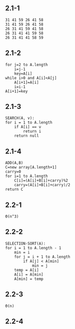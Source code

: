 2.1-1
---
	31 41 59 26 41 58
	31 41 59 26 41 58
	26 31 41 59 41 58
	26 31 41 41 59 58
	26 31 41 41 58 59
2.1-2
--
	for j=2 to A.length
		i=j-1
		key=A[i]
	while i>0 and A[i]<A[j]
		A[i+1]=A[i]
		i=i-1
	A[i+1]=key
2.1-3
--
	SEARCH(A, v):
	for i = 1 to A.length
		if A[i] == v
			return i
		return null
2.1-4
--
	ADD(A,B)
	C=new array[A.length+1]
	carry=0
	for i=1 to A.length
		C[i]=(A[i]+B[i]+carry)%2
		carry=(A[i]+B[i]+carry)/2
	return C
2.2-1
--
	Θ(n^3)
2.2-2
---
	SELECTION-SORT(A):
	for i = 1 to A.length - 1
		min = i
		for j = i + 1 to A.length
			if A[j] < A[min]
				min = j
		temp = A[i]
		A[i] = A[min]
		A[min] = temp
2.2-3
--
	Θ(n)
2.2-4
--
	
